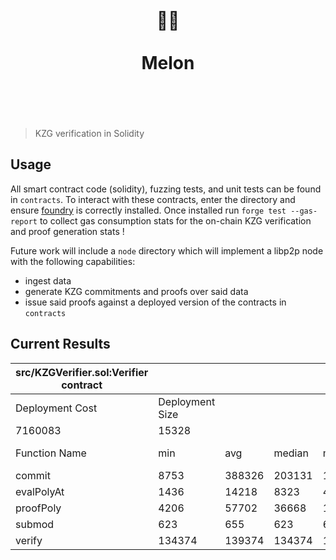 <h1 align="center">
	<br>
	  	🍉🍈
	<br>
	<br>
	Melon
	<br>
	<br>
	<br>
</h1>

> KZG verification in Solidity

## Usage

All smart contract code (solidity), fuzzing tests, and unit tests can be found in `contracts`. 
To interact with these contracts, enter the directory and ensure [foundry](https://book.getfoundry.sh/getting-started/installation) is correctly installed. Once installed run `forge test --gas-report` to collect gas consumption stats for the on-chain KZG verification and proof generation stats ! 

Future work will include a `node` directory which will implement a libp2p node with the following capabilities: 
- ingest data
- generate KZG commitments and proofs over said data 
- issue said proofs against a deployed version of the contracts in `contracts`

## Current Results

| src/KZGVerifier.sol:Verifier contract |                 |        |        |         |         |
|---------------------------------------|-----------------|--------|--------|---------|---------|
| Deployment Cost                       | Deployment Size |        |        |         |         |
| 7160083                               | 15328           |        |        |         |         |
| <o>Function Name</o>                  | <g>min</g>      | <or>avg</or>    | <or>median</or>  | <r>max</r>     | # calls |
| commit                                | 8753            | 388326 | 203131 | 1276560 | 24      |
| evalPolyAt                            | 1436            | 14218  | 8323   | 40909   | 16      |
| proofPoly                             | 4206            | 57702  | 36668  | 190353  | 8       |
| submod                                | 623             | 655    | 623    | 699     | 7       |
| verify                                | 134374          | 139374 | 134374 | 154374  | 8       |
